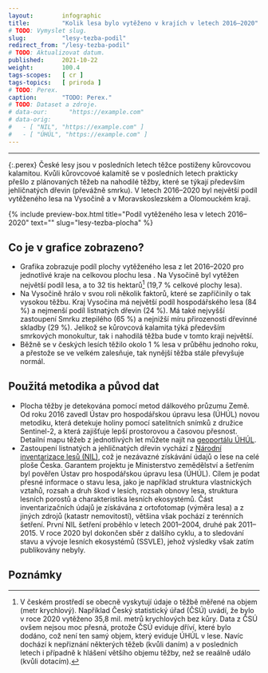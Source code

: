 ```yaml
---
layout:        infographic
title:         "Kolik lesa bylo vytěženo v krajích v letech 2016–2020"
# TODO: Vymyslet slug.
slug:          "lesy-tezba-podil"
redirect_from: "/lesy-tezba-podil"
# TODO: Aktualizovat datum.
published:     2021-10-22
weight:        100.4
tags-scopes:   [ cr ]
tags-topics:   [ priroda ]
# TODO: Perex.
caption:       "TODO: Perex."
# TODO: Dataset a zdroje.
# data-our:      "https://example.com"
# data-orig:
#   - [ "NIL", "https://example.com" ]
#   - [ "ÚHÚL", "https://example.com" ]
---
```


---
{:.perex}
České lesy jsou v posledních letech těžce postiženy kůrovcovou kalamitou. Kvůli kůrovcovoé kalamitě se v posledních letech prakticky přešlo z plánovaných těžeb na nahodilé těžby, které se týkají především jehličnatých dřevin (převážně smrku). V letech 2016–2020 byl největší podíl vytěženého lesa na Vysočině a v Moravskoslezském a Olomouckém kraji.

{% include preview-box.html
    title="Podíl vytěženého lesa  v letech 2016–2020"
    text=""
    slug="lesy-tezba-plocha"
%}

## Co je v grafice zobrazeno?
- Grafika zobrazuje podíl plochy vytěženého lesa z let 2016–2020 pro jednotlivé kraje na celkovou plochu lesa . Na Vysočině byl vytěžen největší podíl lesa, a to 32 tis hektarů[^1] (19,7 % celkové plochy lesa).
- Na Vysočině hrálo v svou roli několik faktorů, které se zapříčinily o tak vysokou těžbu. Kraj Vysočina má největší podíl hospodářského lesa (84 %) a nejmenší podíl listnatých dřevin (24 %). Má také nejvyšší zastoupení Smrku ztepilého (65 %) a nejnižší míru přirozenosti dřevinné skladby (29 %). Jelikož se kůrovcová kalamita týká především smrkových monokultur, tak i nahodilá těžba bude v tomto kraji největší. 
- Běžně se v českých lesích těžilo okolo 1 % lesa v průběhu jednoho roku, a přestože se ve velkém zalesňuje, tak nynější těžba stále převyšuje normál.


## Použitá metodika a původ dat
- Plocha těžby je detekována pomocí metod dálkového průzumu Země. Od roku 2016 zavedl Ústav pro hospodářskou úpravu lesa (ÚHÚL) novou metodiku, která detekuje holiny pomocí satelitních snímků z družice Sentinel-2, a která zajišťuje lepší prostorovou a časovou přesnost. Detailní mapu těžeb z jednotlivých let můžete najít na [geoportálu ÚHÚL](http://geoportal.uhul.cz/mapy/MapyDpz.html).
- Zastoupení listnatých a jehličnatých dřevin vychází z [Národní inventarizace lesů (NIL)](http://www.uhul.cz/kdo-jsme/aktuality/938-publikace-narodni-inventarizace-lesu-v-ceske-republice-vysledky-druheho-cyklu-2011-2015), což je nezávazné získávání údajů o lese na celé ploše Česka. Garantem projektu je Ministerstvo zemědělství a šetřením byl pověřen Ústav pro hospodářskou úpravu lesa (ÚHÚL). Cílem je podat přesné informace o stavu lesa, jako je například struktura vlastnických vztahů, rozsah a druh škod v lesích, rozsah obnovy lesa, struktura lesních porostů a charakteristika lesních ekosystémů. Část inventarizačních údajů je získávána z ortofotomap (výměra lesa) a z jiných zdrojů (katastr nemovitostí), většina však pochází z terénních šetření. První NIL šetření proběhlo v letech 2001–2004, druhé pak 2011–2015. V roce 2020 byl dokončen sběr z dalšího cyklu, a to sledování stavu a vývoje lesních ekosystémů (SSVLE), jehož výsledky však zatím publikovány nebyly.


## Poznámky

[^1]: V českém prostředí se obecně vyskytují údaje o těžbě měřené na objem (metr krychlový). Například Český statistický úřad (ČSÚ) uvádí, že bylo v roce 2020 vytěženo 35,8 mil. metrů krychlových bez kůry. Data z ČSÚ ovšem nejsou moc přesná, protože ČSÚ eviduje dříví, které bylo dodáno, což není ten samý objem, který eviduje ÚHÚL v lese. Navíc dochází k nepřiznání některých těžeb (kvůli daním) a v posledních letech i případně k hlášení většího objemu těžby, než se reaálně událo (kvůli dotacím).






